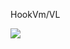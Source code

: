﻿HookVm/VL

[![](https://www.herokucdn.com/deploy/button.png)](https://heroku.com/deploy?template=https://github.com/honsuckle18/Cherry)

